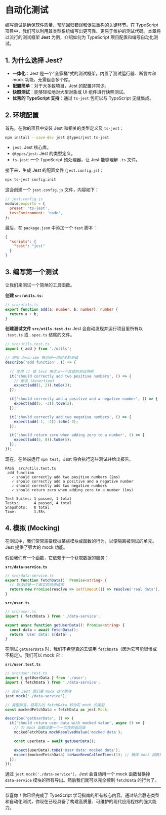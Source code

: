 # 自动化测试

编写测试是确保软件质量、预防回归错误和促进重构的关键环节。在 TypeScript 项目中，我们可以利用其类型系统编写出更可靠、更易于维护的测试代码。本章将以流行的测试框架 **Jest** 为例，介绍如何为 TypeScript 项目配置和编写自动化测试。

## 1. 为什么选择 Jest?

- **一体化**：Jest 是一个"全家桶"式的测试框架，内置了测试运行器、断言库和 mock 功能，无需组合多个库。
- **配置简单**：对于大多数项目，Jest 的配置非常少。
- **快照测试**：能够轻松地对大型对象或 UI 组件进行快照测试。
- **优秀的 TypeScript 支持**：通过 `ts-jest` 包可以与 TypeScript 无缝集成。

## 2. 环境配置

首先，在你的项目中安装 Jest 和相关的类型定义及 `ts-jest`：

```bash
npm install --save-dev jest @types/jest ts-jest
```
- `jest`: Jest 核心库。
- `@types/jest`: Jest 的类型定义。
- `ts-jest`: 一个 TypeScript 预处理器，让 Jest 能够理解 `.ts` 文件。

接下来，生成 Jest 的配置文件 (`jest.config.js`)：
```bash
npx ts-jest config:init
```
这会创建一个 `jest.config.js` 文件，内容如下：
```javascript
// jest.config.js
module.exports = {
  preset: 'ts-jest',
  testEnvironment: 'node',
};
```

最后，在 `package.json` 中添加一个 `test` 脚本：
```json
{
  "scripts": {
    "test": "jest"
  }
}
```

## 3. 编写第一个测试

让我们来测试一个简单的工具函数。

**创建 `src/utils.ts`:**
```typescript
// src/utils.ts
export function add(a: number, b: number): number {
  return a + b;
}
```

**创建测试文件 `src/utils.test.ts`:**
Jest 会自动发现并运行项目里所有以 `.test.ts` 或 `.spec.ts` 结尾的文件。

```typescript
// src/utils.test.ts
import { add } from './utils';

// 使用 describe 来组织一组相关的测试
describe('add function', () => {
  
  // 使用 it 或 test 来定义一个具体的测试用例
  it('should correctly add two positive numbers', () => {
    // 断言 (Assertion)
    expect(add(1, 2)).toBe(3);
  });

  it('should correctly add a positive and a negative number', () => {
    expect(add(5, -3)).toBe(2);
  });

  it('should correctly add two negative numbers', () => {
    expect(add(-1, -2)).toBe(-3);
  });

  it('should return zero when adding zero to a number', () => {
    expect(add(5, 0)).toBe(5);
  });
});
```

现在，在终端运行 `npm test`，Jest 将会执行这些测试并给出报告。

```
PASS  src/utils.test.ts
 add function
   ✓ should correctly add two positive numbers (2ms)
   ✓ should correctly add a positive and a negative number
   ✓ should correctly add two negative numbers
   ✓ should return zero when adding zero to a number (1ms)

Test Suites: 1 passed, 1 total
Tests:       4 passed, 4 total
Snapshots:   0 total
Time:        1.55s
```

## 4. 模拟 (Mocking)

在测试中，我们常常需要模拟某些模块或函数的行为，以便隔离被测试的单元。Jest 提供了强大的 mock 功能。

假设我们有一个函数，它依赖于一个获取数据的服务：

**`src/data-service.ts`**
```typescript
// src/data-service.ts
export function fetchData(): Promise<string> {
  // 假设这是一个真实的网络请求
  return new Promise(resolve => setTimeout(() => resolve('real data'), 1000));
}
```

**`src/user.ts`**
```typescript
// src/user.ts
import { fetchData } from './data-service';

export async function getUserData(): Promise<string> {
  const data = await fetchData();
  return `User data: ${data}`;
}
```

在测试 `getUserData` 时，我们不希望真的去调用 `fetchData`（因为它可能很慢或不稳定）。我们可以 mock 它：

**`src/user.test.ts`**
```typescript
// src/user.test.ts
import { getUserData } from './user';
import { fetchData } from './data-service';

// 告诉 Jest 我们要 mock 这个模块
jest.mock('./data-service');

// 类型断言，将导入的 fetchData 转为可 mock 的类型
const mockedFetchData = fetchData as jest.Mock;

describe('getUserData', () => {
  it('should return user data with mocked value', async () => {
    // 为 mock 函数设置一个一次性的返回值
    mockedFetchData.mockResolvedValue('mocked data');

    const userData = await getUserData();

    expect(userData).toBe('User data: mocked data');
    expect(mockedFetchData).toHaveBeenCalledTimes(1); // 确保 mock 函数被调用了一次
  });
});
```
通过 `jest.mock('./data-service')`，Jest 会自动用一个 mock 函数替换掉 `data-service` 模块的所有导出。然后我们就可以完全控制 `fetchData` 的行为了。

---

恭喜你！你已经完成了 TypeScript 学习指南的所有核心内容。通过结合静态类型和自动化测试，你现在已经具备了构建高质量、可维护的现代应用程序的强大能力。 